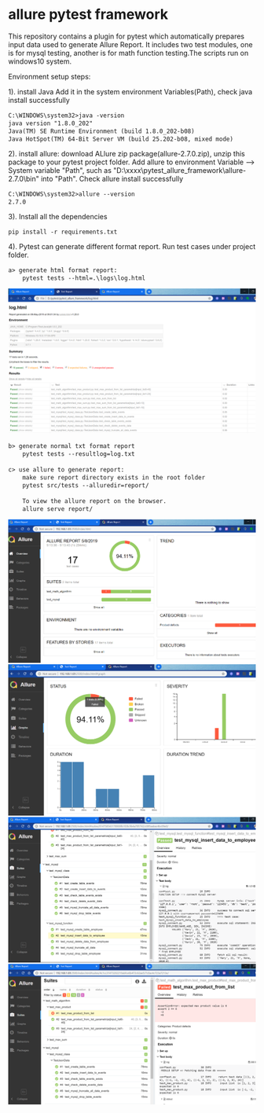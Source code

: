 # allure pytest framework
This repository contains a plugin for pytest which automatically prepares input data used to generate Allure Report. It includes two test modules, one is for mysql testing, another is for math function testing.The scripts run on windows10 system.

Environment setup steps:

1). install Java
Add it in the system environment Variables(Path), check java install successfully

    C:\WINDOWS\system32>java -version
    java version "1.8.0_202"
    Java(TM) SE Runtime Environment (build 1.8.0_202-b08)
    Java HotSpot(TM) 64-Bit Server VM (build 25.202-b08, mixed mode)

2). install allure:
download ALlure zip package(allure-2.7.0.zip), unzip this package to your pytest project folder. Add allure  to environment Variable --> System variable "Path", such as "D:\xxxx\pytest_allure_framework\allure-2.7.0\bin" into "Path". Check allure install successfully

    C:\WINDOWS\system32>allure --version
    2.7.0

3). Install all the dependencies

    pip install -r requirements.txt

4). Pytest can generate different format report. Run test cases under project folder.

    a> generate html format report:
        pytest tests --html=.\logs\log.html

![alt text](https://github.com/henrychang1413/pytest_allure_framework/blob/master/html_report.PNG)

    b> generate normal txt format report
        pytest tests --resultlog=log.txt

    c> use allure to generate report:
        make sure report directory exists in the root folder
        pytest src/tests --alluredir=report/

        To view the allure report on the browser.
        allure serve report/
 ![alt text](https://github.com/henrychang1413/pytest_allure_framework/blob/master/allure.PNG)
 ![alt text](https://github.com/henrychang1413/pytest_allure_framework/blob/master/allure_graphs.PNG)
 ![alt text](https://github.com/henrychang1413/pytest_allure_framework/blob/master/allure_log_show.PNG)
 ![alt text](https://github.com/henrychang1413/pytest_allure_framework/blob/master/allure_fail_case.PNG)



